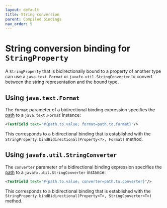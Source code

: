 ```yaml
---
layout: default
title: String conversion
parent: Compiled bindings
nav_order: 5
---
```


# String conversion binding for `StringProperty`
A `StringProperty` that is bidirectionally bound to a property of another type can use a `java.text.Format` or `javafx.util.StringConverter` to convert between the string representation and the bound type.

## Using `java.text.Format`
The `format` parameter of a bidirectional binding expression specifies the [path](binding-path.html) to a `java.text.Format` instance:
```xml
<TextField text="#{path.to.value; format=path.to.format}"/>
```
This corresponds to a bidirectional binding that is established with the `StringProperty.bindBidirectional(Property<?>, Format)` method.

## Using `javafx.util.StringConverter`
The `converter` parameter of a bidirectional binding expression specifies the [path](binding-path.html) to a `javafx.util.StringConverter` instance:
```xml
<TextField text="#{path.to.value; converter=path.to.converter}"/>
```
This corresponds to a bidirectional binding that is established with the `StringProperty.bindBidirectional(Property<T>, StringConverter<T>)` method.